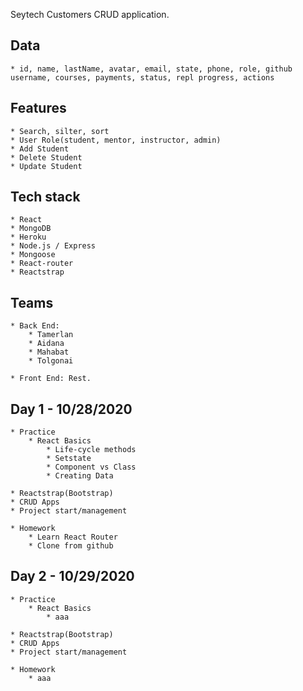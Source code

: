 Seytech Customers CRUD application.

## Data
    * id, name, lastName, avatar, email, state, phone, role, github username, courses, payments, status, repl progress, actions

## Features
    * Search, silter, sort
    * User Role(student, mentor, instructor, admin)
    * Add Student
    * Delete Student
    * Update Student

## Tech stack
    * React
    * MongoDB
    * Heroku
    * Node.js / Express
    * Mongoose
    * React-router
    * Reactstrap


## Teams
    * Back End:
        * Tamerlan
        * Aidana
        * Mahabat
        * Tolgonai

    * Front End: Rest.

## Day 1 - 10/28/2020
    * Practice
        * React Basics 
            * Life-cycle methods
            * Setstate
            * Component vs Class
            * Creating Data
    
    * Reactstrap(Bootstrap)
    * CRUD Apps
    * Project start/management

    * Homework
        * Learn React Router
        * Clone from github
 

## Day 2 - 10/29/2020
    * Practice
        * React Basics 
            * aaa
    
    * Reactstrap(Bootstrap)
    * CRUD Apps
    * Project start/management

    * Homework
        * aaa
 